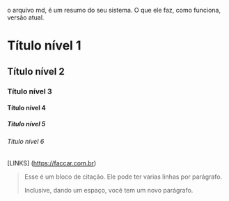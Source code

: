 o arquivo md, é um resumo do seu sistema.
O que ele faz, como funciona, versão atual.

# Título nível 1
## Título nível 2
### Título nível 3
#### Título nível 4
##### Título nível 5
###### Título nível 6
[LINKS] (https://faccar.com.br)
> Esse é um bloco de citação.
> Ele pode ter varias linhas por parágrafo.
>
> Inclusive, dando um espaço, você tem um novo
parágrafo.